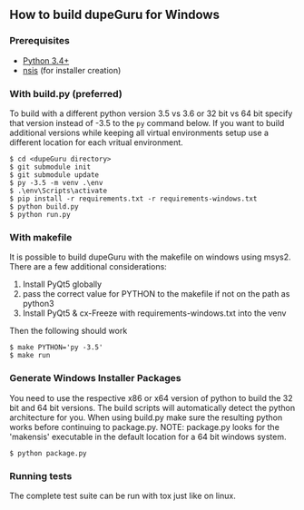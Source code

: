 ## How to build dupeGuru for Windows

### Prerequisites

- [Python 3.4+][python]
- [nsis][nsis] (for installer creation)

### With build.py (preferred)
To build with a different python version 3.5 vs 3.6 or 32 bit vs 64 bit specify that version instead of -3.5 to the `py` command below.  If you want to build additional versions while keeping all virtual environments setup use a different location for each vritual environment.

    $ cd <dupeGuru directory>
    $ git submodule init
    $ git submodule update
    $ py -3.5 -m venv .\env
    $ .\env\Scripts\activate
    $ pip install -r requirements.txt -r requirements-windows.txt
    $ python build.py
    $ python run.py

### With makefile
It is possible to build dupeGuru with the makefile on windows using msys2. There are a few additional considerations:
1. Install PyQt5 globally
2. pass the correct value for PYTHON to the makefile if not on the path as python3
3. Install PyQt5 & cx-Freeze with requirements-windows.txt into the venv 

Then the following should work

    $ make PYTHON='py -3.5'
    $ make run

### Generate Windows Installer Packages
You need to use the respective x86 or x64 version of python to build the 32 bit and 64 bit versions. The build scripts will automatically detect the python architecture for you. When using build.py make sure the resulting python works before continuing to package.py. NOTE: package.py looks for the 'makensis' executable in the default location for a 64 bit windows system.

    $ python package.py

### Running tests
The complete test suite can be run with tox just like on linux.

[python]: http://www.python.org/
[nsis]: http://nsis.sourceforge.net/Main_Page
